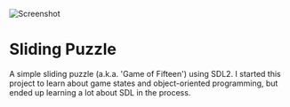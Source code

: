 ![Screenshot](https://github.com/LouiseBC/Sliding_Puzzle/blob/master/screenshotSlidingPuzzle.png)

# Sliding Puzzle
A simple sliding puzzle (a.k.a. 'Game of Fifteen') using SDL2. I started this project to learn about game states and object-oriented programming, but ended up learning a lot about SDL in the process.
